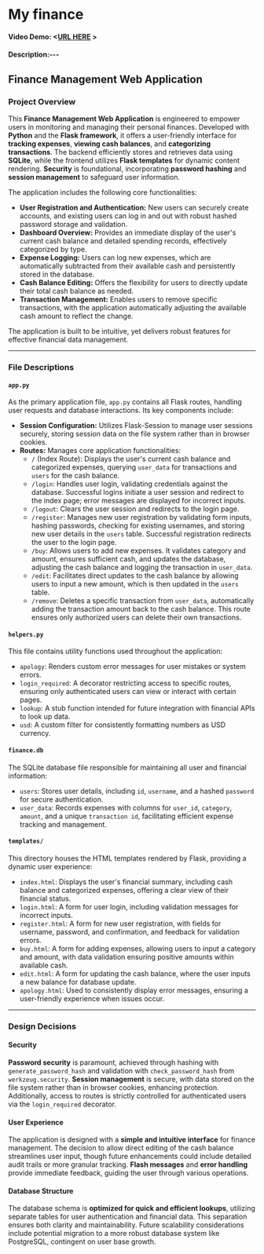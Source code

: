 # My finance
#### Video Demo:  <[URL HERE](https://youtu.be/9lpXkQbDmhQ) >
#### Description:---
## Finance Management Web Application

### Project Overview

This **Finance Management Web Application** is engineered to empower users in monitoring and managing their personal finances. Developed with **Python** and the **Flask framework**, it offers a user-friendly interface for **tracking expenses**, **viewing cash balances**, and **categorizing transactions**. The backend efficiently stores and retrieves data using **SQLite**, while the frontend utilizes **Flask templates** for dynamic content rendering. **Security** is foundational, incorporating **password hashing** and **session management** to safeguard user information.

The application includes the following core functionalities:

* **User Registration and Authentication:** New users can securely create accounts, and existing users can log in and out with robust hashed password storage and validation.
* **Dashboard Overview:** Provides an immediate display of the user's current cash balance and detailed spending records, effectively categorized by type.
* **Expense Logging:** Users can log new expenses, which are automatically subtracted from their available cash and persistently stored in the database.
* **Cash Balance Editing:** Offers the flexibility for users to directly update their total cash balance as needed.
* **Transaction Management:** Enables users to remove specific transactions, with the application automatically adjusting the available cash amount to reflect the change.

The application is built to be intuitive, yet delivers robust features for effective financial data management.

---

### File Descriptions

#### `app.py`
As the primary application file, `app.py` contains all Flask routes, handling user requests and database interactions. Its key components include:
* **Session Configuration:** Utilizes Flask-Session to manage user sessions securely, storing session data on the file system rather than in browser cookies.
* **Routes:** Manages core application functionalities:
    * `/` (Index Route): Displays the user's current cash balance and categorized expenses, querying `user_data` for transactions and `users` for the cash balance.
    * `/login`: Handles user login, validating credentials against the database. Successful logins initiate a user session and redirect to the index page; error messages are displayed for incorrect inputs.
    * `/logout`: Clears the user session and redirects to the login page.
    * `/register`: Manages new user registration by validating form inputs, hashing passwords, checking for existing usernames, and storing new user details in the `users` table. Successful registration redirects the user to the login page.
    * `/buy`: Allows users to add new expenses. It validates category and amount, ensures sufficient cash, and updates the database, adjusting the cash balance and logging the transaction in `user_data`.
    * `/edit`: Facilitates direct updates to the cash balance by allowing users to input a new amount, which is then updated in the `users` table.
    * `/remove`: Deletes a specific transaction from `user_data`, automatically adding the transaction amount back to the cash balance. This route ensures only authorized users can delete their own transactions.

#### `helpers.py`
This file contains utility functions used throughout the application:
* `apology`: Renders custom error messages for user mistakes or system errors.
* `login_required`: A decorator restricting access to specific routes, ensuring only authenticated users can view or interact with certain pages.
* `lookup`: A stub function intended for future integration with financial APIs to look up data.
* `usd`: A custom filter for consistently formatting numbers as USD currency.

#### `finance.db`
The SQLite database file responsible for maintaining all user and financial information:
* `users`: Stores user details, including `id`, `username`, and a hashed `password` for secure authentication.
* `user_data`: Records expenses with columns for `user_id`, `category`, `amount`, and a unique `transaction id`, facilitating efficient expense tracking and management.

#### `templates/`
This directory houses the HTML templates rendered by Flask, providing a dynamic user experience:
* `index.html`: Displays the user's financial summary, including cash balance and categorized expenses, offering a clear view of their financial status.
* `login.html`: A form for user login, including validation messages for incorrect inputs.
* `register.html`: A form for new user registration, with fields for username, password, and confirmation, and feedback for validation errors.
* `buy.html`: A form for adding expenses, allowing users to input a category and amount, with data validation ensuring positive amounts within available cash.
* `edit.html`: A form for updating the cash balance, where the user inputs a new balance for database update.
* `apology.html`: Used to consistently display error messages, ensuring a user-friendly experience when issues occur.

---

### Design Decisions

#### Security
**Password security** is paramount, achieved through hashing with `generate_password_hash` and validation with `check_password_hash` from `werkzeug.security`. **Session management** is secure, with data stored on the file system rather than in browser cookies, enhancing protection. Additionally, access to routes is strictly controlled for authenticated users via the `login_required` decorator.

#### User Experience
The application is designed with a **simple and intuitive interface** for finance management. The decision to allow direct editing of the cash balance streamlines user input, though future enhancements could include detailed audit trails or more granular tracking. **Flash messages** and **error handling** provide immediate feedback, guiding the user through various operations.

#### Database Structure
The database schema is **optimized for quick and efficient lookups**, utilizing separate tables for user authentication and financial data. This separation ensures both clarity and maintainability. Future scalability considerations include potential migration to a more robust database system like PostgreSQL, contingent on user base growth.
